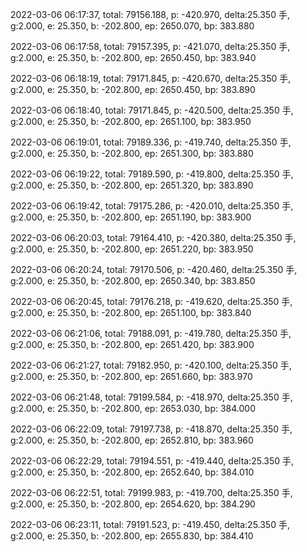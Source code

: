 2022-03-06 06:17:37, total: 79156.188, p: -420.970, delta:25.350 手, g:2.000, e: 25.350, b: -202.800, ep: 2650.070, bp: 383.880

2022-03-06 06:17:58, total: 79157.395, p: -421.070, delta:25.350 手, g:2.000, e: 25.350, b: -202.800, ep: 2650.450, bp: 383.940

2022-03-06 06:18:19, total: 79171.845, p: -420.670, delta:25.350 手, g:2.000, e: 25.350, b: -202.800, ep: 2650.450, bp: 383.890

2022-03-06 06:18:40, total: 79171.845, p: -420.500, delta:25.350 手, g:2.000, e: 25.350, b: -202.800, ep: 2651.100, bp: 383.950

2022-03-06 06:19:01, total: 79189.336, p: -419.740, delta:25.350 手, g:2.000, e: 25.350, b: -202.800, ep: 2651.300, bp: 383.880

2022-03-06 06:19:22, total: 79189.590, p: -419.800, delta:25.350 手, g:2.000, e: 25.350, b: -202.800, ep: 2651.320, bp: 383.890

2022-03-06 06:19:42, total: 79175.286, p: -420.010, delta:25.350 手, g:2.000, e: 25.350, b: -202.800, ep: 2651.190, bp: 383.900

2022-03-06 06:20:03, total: 79164.410, p: -420.380, delta:25.350 手, g:2.000, e: 25.350, b: -202.800, ep: 2651.220, bp: 383.950

2022-03-06 06:20:24, total: 79170.506, p: -420.460, delta:25.350 手, g:2.000, e: 25.350, b: -202.800, ep: 2650.340, bp: 383.850

2022-03-06 06:20:45, total: 79176.218, p: -419.620, delta:25.350 手, g:2.000, e: 25.350, b: -202.800, ep: 2651.100, bp: 383.840

2022-03-06 06:21:06, total: 79188.091, p: -419.780, delta:25.350 手, g:2.000, e: 25.350, b: -202.800, ep: 2651.420, bp: 383.900

2022-03-06 06:21:27, total: 79182.950, p: -420.100, delta:25.350 手, g:2.000, e: 25.350, b: -202.800, ep: 2651.660, bp: 383.970

2022-03-06 06:21:48, total: 79199.584, p: -418.970, delta:25.350 手, g:2.000, e: 25.350, b: -202.800, ep: 2653.030, bp: 384.000

2022-03-06 06:22:09, total: 79197.738, p: -418.870, delta:25.350 手, g:2.000, e: 25.350, b: -202.800, ep: 2652.810, bp: 383.960

2022-03-06 06:22:29, total: 79194.551, p: -419.440, delta:25.350 手, g:2.000, e: 25.350, b: -202.800, ep: 2652.640, bp: 384.010

2022-03-06 06:22:51, total: 79199.983, p: -419.700, delta:25.350 手, g:2.000, e: 25.350, b: -202.800, ep: 2654.620, bp: 384.290

2022-03-06 06:23:11, total: 79191.523, p: -419.450, delta:25.350 手, g:2.000, e: 25.350, b: -202.800, ep: 2655.830, bp: 384.410